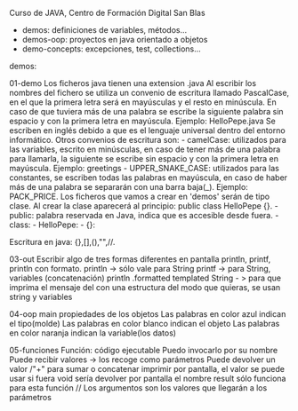 Curso de JAVA, Centro de Formación Digital San Blas

- demos: definiciones de variables, métodos...
- demos-oop: proyectos en java orientado a objetos
- demo-concepts: excepciones, test, collections...

demos:

01-demo
Los ficheros java tienen una extension .java
Al escribir los nombres del fichero se utiliza un convenio de escritura llamado PascalCase, en el que la primera letra será en mayúsculas y el resto en minúscula. En caso de que tuviera más de una palabra se escribe la siguiente palabra sin espacio y con la primera letra en mayúscula. Ejemplo: HelloPepe.java
Se escriben en inglés debido a que es el lenguaje universal dentro del entorno informático.
Otros convenios de escritura son:
    - camelCase: utilizados para las variables, escrito en minúsculas, en caso de tener más de una palabra para llamarla, la siguiente se escribe sin espacio y con la primera letra en mayúscula. Ejemplo: greetings
    - UPPER_SNAKE_CASE: utilizados para las constantes, se escriben todas las palabras en mayúscula, en caso de haber más de una palabra se separarán con una barra baja(_). Ejemplo: PACK_PRICE.
Los ficheros que vamos a crear en 'demos' serán de tipo clase.
Al crear la clase aparecerá al principio:
public class HelloPepe {}.
    - public: palabra reservada en Java, indica que es accesible desde fuera.
    - class:
    - HelloPepe:
    - {}:

Escritura en java:
{},[],(),"",//.



03-out
Escribir algo de tres formas diferentes en pantalla
println, printf, println con formato.
    println -> sólo vale para String
    printf -> para String, variables (concatenación)
    println .formatted templated String - > para que imprima el mensaje del con una estructura del modo que quieras, se usan string y variables

04-oop
main
propiedades de los objetos
Las palabras en color azul indican el tipo(molde)
Las palabras en color blanco indican el objeto
Las palabras en color naranja indican la variable(los datos) 

05-funciones
Función: código ejecutable
    Puedo invocarlo por su nombre
    Puede recibir valores -> los recoge como parámetros
    Puede devolver un valor
    /"+" para sumar o concatenar
    imprimir por pantalla, el valor se puede usar
    si fuera void sería devolver por pantalla
    el nombre result sólo funciona para esta función
    // Los argumentos son los valores que llegarán a los parámetros